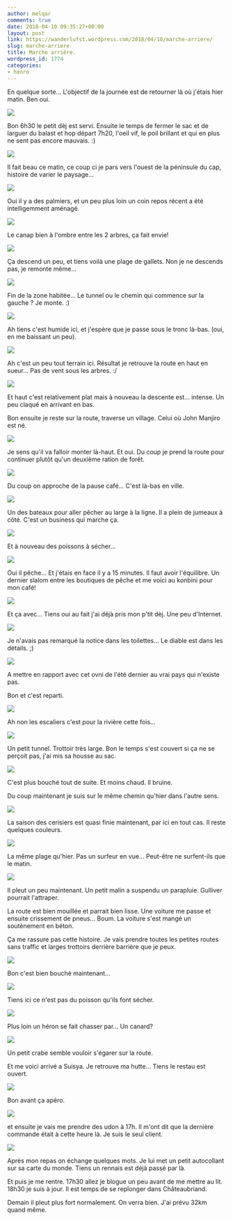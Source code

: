 ```yaml
---
author: melqar
comments: true
date: 2018-04-10 09:35:27+00:00
layout: post
link: https://wanderlufst.wordpress.com/2018/04/10/marche-arriere/
slug: marche-arriere
title: Marche arrière.
wordpress_id: 1774
categories:
- henro
---
```


En quelque sorte... L'objectif de la journée est de retourner là où j'étais hier matin. Ben oui.

![](https://wanderlufst.files.wordpress.com/2018/04/img_20180405_063340475772680.jpg)

Bon 6h30 le petit dèj est servi. Ensuite le temps de fermer le sac et de larguer du balast et hop départ 7h20, l'oeil vif, le poil brillant et qui en plus ne sent pas encore mauvais. :)

![](https://wanderlufst.files.wordpress.com/2018/04/img_20180405_073646-998603961.jpg)

Il fait beau ce matin, ce coup ci je pars vers l'ouest de la péninsule du cap, histoire de varier le paysage...

![](https://wanderlufst.files.wordpress.com/2018/04/img_20180405_074112-264987467.jpg)

Oui il y a des palmiers, et un peu plus loin un coin repos récent a été intelligemment aménagé.

![](https://wanderlufst.files.wordpress.com/2018/04/img_20180405_0747571495943038.jpg)

Le canap bien à l'ombre entre les 2 arbres, ça fait envie!

![](https://wanderlufst.files.wordpress.com/2018/04/img_20180405_075351-2000165094.jpg)

Ça descend un peu, et tiens voilà une plage de gallets. Non je ne descends pas, je remonte même...

![](https://wanderlufst.files.wordpress.com/2018/04/img_20180405_0809071896176935.jpg)

Fin de la zone habitée... Le tunnel ou le chemin qui commence sur la gauche ? Je monte. :)

![](https://wanderlufst.files.wordpress.com/2018/04/img_20180405_081146-168568073.jpg)

Ah tiens c'est humide ici, et j'espère que je passe sous le tronc là-bas. (oui, en me baissant un peu).

![](https://wanderlufst.files.wordpress.com/2018/04/img_20180405_0840241078358259.jpg)

Ah c'est un peu tout terrain ici. Résultat je retrouve la route en haut en sueur... Pas de vent sous les arbres. :/

![](https://wanderlufst.files.wordpress.com/2018/04/img_20180405_0843311907713789.jpg)

Et haut c'est relativement plat mais à nouveau la descente est... intense. Un peu claqué en arrivant en bas.

Bon ensuite je reste sur la route, traverse un village. Celui où John Manjiro est né.

![](https://wanderlufst.files.wordpress.com/2018/04/img_20180405_090526480148460.jpg)

Je sens qu'il va falloir monter là-haut. Et oui. Du coup je prend la route pour continuer plutôt qu'un deuxième ration de forêt.

![](https://wanderlufst.files.wordpress.com/2018/04/img_20180405_092823-983090219.jpg)

Du coup on approche de la pause café... C'est là-bas en ville.

![](https://wanderlufst.files.wordpress.com/2018/04/img_20180405_093706-2066339678.jpg)

Un des bateaux pour aller pêcher au large à la ligne. Il a plein de jumeaux à côté. C'est un business qui marche ça.

![](https://wanderlufst.files.wordpress.com/2018/04/img_20180405_093858-973715297.jpg)

Et à nouveau des poissons à sécher...

![](https://wanderlufst.files.wordpress.com/2018/04/img_20180405_0950551561462677.jpg)

Oui il pêche... Et j'étais en face il y a 15 minutes. Il faut avoir l'équilibre. Un dernier slalom entre les boutiques de pêche et me voici au konbini pour mon café!

![](https://wanderlufst.files.wordpress.com/2018/04/img_20180405_101916-327067507.jpg)

Et ça avec... Tiens oui au fait j'ai déjà pris mon p'tit dèj. Une peu d'Internet.

![](https://wanderlufst.files.wordpress.com/2018/04/img_20180405_1006091823797010.jpg)

Je n'avais pas remarqué la notice dans les toilettes... Le diable est dans les détails. ;)

![](https://wanderlufst.files.wordpress.com/2018/04/img_20170725_193950-1092295116.jpg)

A mettre en rapport avec cet ovni de l'été dernier au vrai pays qui n'existe pas.

Bon et c'est reparti.

![](https://wanderlufst.files.wordpress.com/2018/04/img_20180405_1120081899863850.jpg)

Ah non les escaliers c'est pour la rivière cette fois...

![](https://wanderlufst.files.wordpress.com/2018/04/img_20180405_112913-1050542582.jpg)

Un petit tunnel. Trottoir très large. Bon le temps s'est couvert si ça ne se perçoit pas, j'ai mis sa housse au sac.

![](https://wanderlufst.files.wordpress.com/2018/04/img_20180405_114104207652962.jpg)

C'est plus bouché tout de suite. Et moins chaud. Il bruine.

Du coup maintenant je suis sur le même chemin qu'hier dans l'autre sens.

![](https://wanderlufst.files.wordpress.com/2018/04/img_20180405_120122-294757640.jpg)

La saison des cerisiers est quasi finie maintenant, par ici en tout cas. Il reste quelques couleurs.

![](https://wanderlufst.files.wordpress.com/2018/04/img_20180405_1325181761484854.jpg)

La même plage qu'hier. Pas un surfeur en vue... Peut-être ne surfent-ils que le matin.

![](https://wanderlufst.files.wordpress.com/2018/04/img_20180405_141050-107003536.jpg)

Il pleut un peu maintenant. Un petit malin a suspendu un parapluie. Gulliver pourrait l'attraper.

La route est bien mouillée et parrait bien lisse. Une voiture me passe et ensuite crissement de pneus... Boum. La voiture s'est mangé un soutènement en béton.

Ça me rassure pas cette histoire. Je vais prendre toutes les petites routes sans traffic et larges trottoirs derrière barrière que je peux.

![](https://wanderlufst.files.wordpress.com/2018/04/img_20180405_141534-1975725957.jpg)

Bon c'est bien bouché maintenant...

![](https://wanderlufst.files.wordpress.com/2018/04/img_20180405_1418031442057412.jpg)

Tiens ici ce n'est pas du poisson qu'ils font sécher.

![](https://wanderlufst.files.wordpress.com/2018/04/img_20180405_154213-179326282.jpg)

Plus loin un héron se fait chasser par... Un canard?

![](https://wanderlufst.files.wordpress.com/2018/04/img_20180405_160641305758144.jpg)

Un petit crabe semble vouloir s'égarer sur la route.

Et me voici arrivé a Suisya. Je retrouve ma hutte... Tiens le restau est ouvert.

![](https://wanderlufst.files.wordpress.com/2018/04/img_20180405_161301-1835458156.jpg)

Bon avant ça apéro.

![](https://wanderlufst.files.wordpress.com/2018/04/img_20180405_162510-1317771371.jpg)

et ensuite je vais me prendre des udon à 17h. Il m'ont dit que la dernière commande était à cette heure là. Je suis le seul client.

![](https://wanderlufst.files.wordpress.com/2018/04/img_20180405_170745-2098095795.jpg)

Après mon repas on échange quelques mots. Je lui met un petit autocollant sur sa carte du monde. Tiens un rennais est déjà passé par là.

Et puis je me rentre. 17h30 allez je blogue un peu avant de me mettre au lit. 18h30 je suis à jour. Il est temps de se replonger dans Châteaubriand.

Demain il pleut plus fort normalement. On verra bien. J'ai prévu 32km quand même.
